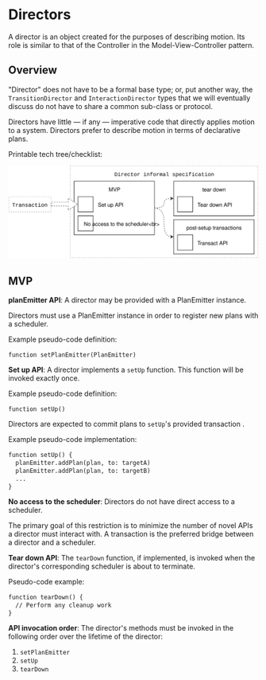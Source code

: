 # Directors

A director is an object created for the purposes of describing motion. Its role is similar to that of the Controller in the Model-View-Controller pattern.

## Overview

"Director" does not have to be a formal base type; or, put another way, the `TransitionDirector` and `InteractionDirector` types that we will eventually discuss do not have to share a common sub-class or protocol.

Directors have little — if any — imperative code that directly applies motion to a system. Directors prefer to describe motion in terms of declarative plans.

Printable tech tree\/checklist:

![](../_assets/DirectorTechTree.svg)

## MVP

**planEmitter API**: A director may be provided with a PlanEmitter instance.

Directors must use a PlanEmitter instance in order to register new plans with a scheduler.

Example pseudo-code definition:

```
function setPlanEmitter(PlanEmitter)
```

**Set up API**: A director implements a `setUp` function. This function will be invoked exactly once.

Example pseudo-code definition:

```
function setUp()
```

Directors are expected to commit plans to `setUp`'s provided transaction .

Example pseudo-code implementation:

```
function setUp() {
  planEmitter.addPlan(plan, to: targetA)
  planEmitter.addPlan(plan, to: targetB)
  ...
}
```

**No access to the scheduler**: Directors do not have direct access to a scheduler.

The primary goal of this restriction is to minimize the number of novel APIs a director must interact with. A transaction is the preferred bridge between a director and a scheduler.

**Tear down API**: The `tearDown` function, if implemented, is invoked when the director's corresponding scheduler is about to terminate.

Pseudo-code example:

```
function tearDown() {
  // Perform any cleanup work
}
```

**API invocation order**: The director's methods must be invoked in the following order over the lifetime of the director:

1. `setPlanEmitter`
2. `setUp`
3. `tearDown`

